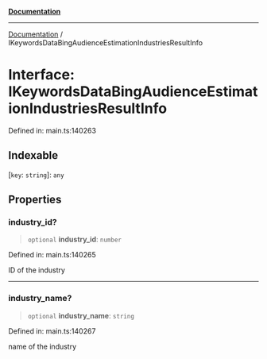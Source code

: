 [**Documentation**](../README.md)

***

[Documentation](../README.md) / IKeywordsDataBingAudienceEstimationIndustriesResultInfo

# Interface: IKeywordsDataBingAudienceEstimationIndustriesResultInfo

Defined in: main.ts:140263

## Indexable

\[`key`: `string`\]: `any`

## Properties

### industry\_id?

> `optional` **industry\_id**: `number`

Defined in: main.ts:140265

ID of the industry

***

### industry\_name?

> `optional` **industry\_name**: `string`

Defined in: main.ts:140267

name of the industry
